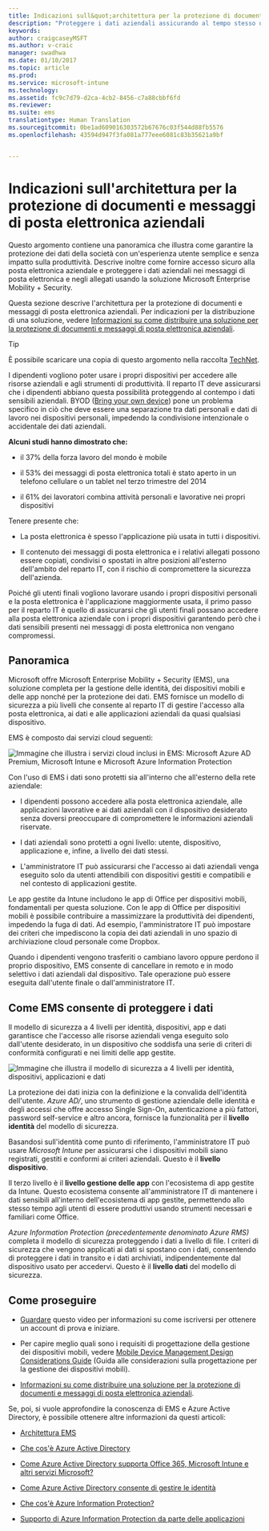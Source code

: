```yaml
---
title: Indicazioni sull&quot;architettura per la protezione di documenti e messaggi di posta elettronica aziendali
description: "Proteggere i dati aziendali assicurando al tempo stesso un&quot;esperienza utente semplice e senza impatto sulla produttività."
keywords: 
author: craigcaseyMSFT
ms.author: v-craic
manager: swadhwa
ms.date: 01/10/2017
ms.topic: article
ms.prod: 
ms.service: microsoft-intune
ms.technology: 
ms.assetid: fc9c7d79-d2ca-4cb2-8456-c7a88cbbf6fd
ms.reviewer: 
ms.suite: ems
translationtype: Human Translation
ms.sourcegitcommit: 0be1ad609016303572b67676c03f544d88fb5576
ms.openlocfilehash: 43594d947f3fa081a777eee6081c83b35621a9bf


---
```


# <a name="architecture-guidance-for-protecting-company-email-and-documents"></a>Indicazioni sull'architettura per la protezione di documenti e messaggi di posta elettronica aziendali
Questo argomento contiene una panoramica che illustra come garantire la protezione dei dati della società con un'esperienza utente semplice e senza impatto sulla produttività. Descrive inoltre come fornire accesso sicuro alla posta elettronica aziendale e proteggere i dati aziendali nei messaggi di posta elettronica e negli allegati usando la soluzione Microsoft Enterprise Mobility + Security.

Questa sezione descrive l'architettura per la protezione di documenti e messaggi di posta elettronica aziendali. Per indicazioni per la distribuzione di una soluzione, vedere [Informazioni su come distribuire una soluzione per la protezione di documenti e messaggi di posta elettronica aziendali](learn-how-to-deploy-a-solution-for-protecting-company-email-and-documents.md).

> [!TIP]
> È possibile scaricare una copia di questo argomento nella raccolta [TechNet](https://gallery.technet.microsoft.com/Managing-Access-and-Help-b7a05d0d/file/140056/1/Managing%20Access%20and%20Help%20Protect%20Corporate%20Email%20Data%20on%20Mobile%20Devices.pdf).

I dipendenti vogliono poter usare i propri dispositivi per accedere alle risorse aziendali e agli strumenti di produttività. Il reparto IT deve assicurarsi che i dipendenti abbiano questa possibilità proteggendo al contempo i dati sensibili aziendali. BYOD ([Bring your own device](byod-design-considerations-guide.md)) pone un problema specifico in ciò che deve essere una separazione tra dati personali e dati di lavoro nei dispositivi personali, impedendo la condivisione intenzionale o accidentale dei dati aziendali.

**Alcuni studi hanno dimostrato che:**

-   il 37% della forza lavoro del mondo è mobile

-   il 53% dei messaggi di posta elettronica totali è stato aperto in un telefono cellulare o un tablet nel terzo trimestre del 2014

-   il 61% dei lavoratori combina attività personali e lavorative nei propri dispositivi

Tenere presente che:

-   La posta elettronica è spesso l'applicazione più usata in tutti i dispositivi.

-   Il contenuto dei messaggi di posta elettronica e i relativi allegati possono essere copiati, condivisi o spostati in altre posizioni all'esterno dell'ambito del reparto IT, con il rischio di compromettere la sicurezza dell'azienda.

Poiché gli utenti finali vogliono lavorare usando i propri dispositivi personali e la posta elettronica è l'applicazione maggiormente usata, il primo passo per il reparto IT è quello di assicurarsi che gli utenti finali possano accedere alla posta elettronica aziendale con i propri dispositivi garantendo però che i dati sensibili presenti nei messaggi di posta elettronica non vengano compromessi.

## <a name="overview"></a>Panoramica
Microsoft offre Microsoft Enterprise Mobility + Security (EMS), una soluzione completa per la gestione delle identità, dei dispositivi mobili e delle app nonché per la protezione dei dati. EMS fornisce un modello di sicurezza a più livelli che consente al reparto IT di gestire l'accesso alla posta elettronica, ai dati e alle applicazioni aziendali da quasi qualsiasi dispositivo.

EMS è composto dai servizi cloud seguenti:

![Immagine che illustra i servizi cloud inclusi in EMS: Microsoft Azure AD Premium, Microsoft Intune e Microsoft Azure Information Protection](./media/ProtectEmail/Enterprise-Mobility-Suite.png)

Con l'uso di EMS i dati sono protetti sia all'interno che all'esterno della rete aziendale:

-   I dipendenti possono accedere alla posta elettronica aziendale, alle applicazioni lavorative e ai dati aziendali con il dispositivo desiderato senza doversi preoccupare di compromettere le informazioni aziendali riservate.

-   I dati aziendali sono protetti a ogni livello: utente, dispositivo, applicazione e, infine, a livello dei dati stessi.

-   L'amministratore IT può assicurarsi che l'accesso ai dati aziendali venga eseguito solo da utenti attendibili con dispositivi gestiti e compatibili e nel contesto di applicazioni gestite.

Le app gestite da Intune includono le app di Office per dispositivi mobili, fondamentali per questa soluzione. Con le app di Office per dispositivi mobili è possibile contribuire a massimizzare la produttività dei dipendenti, impedendo la fuga di dati. Ad esempio, l'amministratore IT può impostare dei criteri che impediscono la copia dei dati aziendali in uno spazio di archiviazione cloud personale come Dropbox.

Quando i dipendenti vengono trasferiti o cambiano lavoro oppure perdono il proprio dispositivo, EMS consente di cancellare in remoto e in modo selettivo i dati aziendali dal dispositivo. Tale operazione può essere eseguita dall'utente finale o dall'amministratore IT.

## <a name="how-ems-can-help-protect-your-data"></a>Come EMS consente di proteggere i dati
Il modello di sicurezza a 4 livelli per identità, dispositivi, app e dati garantisce che l'accesso alle risorse aziendali venga eseguito solo dall'utente desiderato, in un dispositivo che soddisfa una serie di criteri di conformità configurati e nei limiti delle app gestite.

![Immagine che illustra il modello di sicurezza a 4 livelli per identità, dispositivi, applicazioni e dati](./media/ProtectEmail/Protecting_your_data.png)

La protezione dei dati inizia con la definizione e la convalida dell'identità dell'utente. *Azure AD/*, uno strumento di gestione aziendale delle identità e degli accessi che offre accesso Single Sign-On, autenticazione a più fattori, password self-service e altro ancora, fornisce la funzionalità per il **livello identità** del modello di sicurezza.

Basandosi sull'identità come punto di riferimento, l'amministratore IT può usare *Microsoft Intune* per assicurarsi che i dispositivi mobili siano registrati, gestiti e conformi ai criteri aziendali. Questo è il **livello dispositivo**.

Il terzo livello è il **livello gestione delle app** con l'ecosistema di app gestite da Intune. Questo ecosistema consente all'amministratore IT di mantenere i dati sensibili all'interno dell'ecosistema di app gestite, permettendo allo stesso tempo agli utenti di essere produttivi usando strumenti necessari e familiari come Office.

*Azure Information Protection (precedentemente denominato Azure RMS)* completa il modello di sicurezza proteggendo i dati a livello di file. I criteri di sicurezza che vengono applicati ai dati si spostano con i dati, consentendo di proteggere i dati in transito e i dati archiviati, indipendentemente dal dispositivo usato per accedervi. Questo è il **livello dati** del modello di sicurezza.

## <a name="where-to-go-from-here"></a>Come proseguire
- [Guardare](https://www.youtube.com/watch?v=ltcZvm4VOFU) questo video per informazioni su come iscriversi per ottenere un account di prova e iniziare.

- Per capire meglio quali sono i requisiti di progettazione della gestione dei dispositivi mobili, vedere [Mobile Device Management Design Considerations Guide](mdm-design-considerations-guide.md) (Guida alle considerazioni sulla progettazione per la gestione dei dispositivi mobili).

- [Informazioni su come distribuire una soluzione per la protezione di documenti e messaggi di posta elettronica aziendali](learn-how-to-deploy-a-solution-for-protecting-company-email-and-documents.md).

Se, poi, si vuole approfondire la conoscenza di EMS e Azure Active Directory, è possibile ottenere altre informazioni da questi articoli:
- [Architettura EMS](https://azure.microsoft.com/documentation/infographics/enterprise-mobility/)

- [Che cos'è Azure Active Directory](/active-directory/active-directory-whatis)

- [Come Azure Active Directory supporta Office 365, Microsoft Intune e altri servizi Microsoft?](/active-directory/active-directory-administer#what-is-an-azure-ad-tenant)

- [Come Azure Active Directory consente di gestire le identità](/active-directory/active-directory-administer)

- [Che cos'è Azure Information Protection?](/information-protection/understand-explore/what-is-azure-rms)

- [Supporto di Azure Information Protection da parte delle applicazioni](/information-protection/understand-explore/applications-support)



<!--HONumber=Jan17_HO2-->



